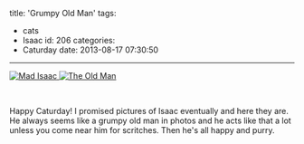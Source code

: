 title: 'Grumpy Old Man'
tags:
  - cats
  - Isaac
id: 206
categories:
  - Caturday
date: 2013-08-17 07:30:50
---

[![Mad Isaac](http://leaena.com/wp-content/uploads/2013/08/2013-08-14-22.27.08-768x1024.jpg)
](http://leaena.com/wp-content/uploads/2013/08/2013-08-14-22.27.08.jpg) [![The Old Man](http://leaena.com/wp-content/uploads/2013/08/2013-08-14-22.27.31-1024x1024.jpg)](http://leaena.com/wp-content/uploads/2013/08/2013-08-14-22.27.31.jpg)

&nbsp;

Happy Caturday! I promised pictures of Isaac eventually and here they are. He always seems like a grumpy old man in photos and he acts like that a lot unless you come near him for scritches. Then he's all happy and purry.